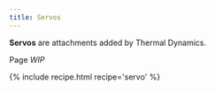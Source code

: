 ```yaml
--- 
title: Servos
--- 
```



**Servos** are attachments added by Thermal Dynamics.

Page *WIP*

{% include recipe.html recipe='servo' %}
